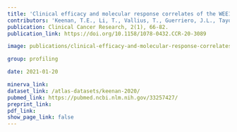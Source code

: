 ```yaml
---
title: 'Clinical efficacy and molecular response correlates of the WEE1 inhibitor adavosertib combined with cisplatin in patients with metastatic triple-negative breast cancer.'
contributors: 'Keenan, T.E., Li, T., Vallius, T., Guerriero, J.L., Tayob, N., Kochupurakkal, B., Davis, J., Pastorello, R., ... Tolaney, S.M. (2021).'
publication: Clinical Cancer Research, 2(1), 66-82.
publication_link: https://doi.org/10.1158/1078-0432.CCR-20-3089

image: publications/clinical-efficacy-and-molecular-response-correlates-of-the-WEE1-inhibitor-adavosertib-combined-with-cisplatin-in-patients-with-metastatic-triple-negative-breast-cancer.PNG

group: profiling

date: 2021-01-20

minerva_link:
dataset_link: /atlas-datasets/keenan-2020/
pubmed_link: https://pubmed.ncbi.nlm.nih.gov/33257427/
preprint_link:
pdf_link:
show_page_link: false
---
```

